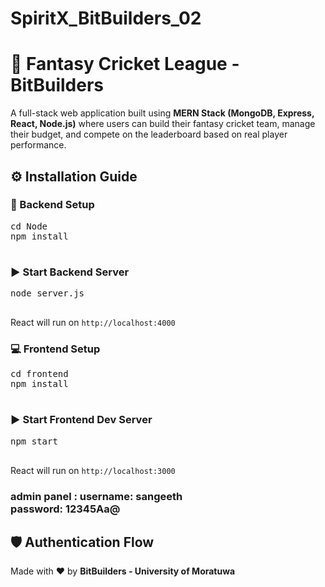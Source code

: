 # SpiritX_BitBuilders_02

<h1>🏏 Fantasy Cricket League - BitBuilders</h1>
  <p>A full-stack web application built using <strong>MERN Stack (MongoDB, Express, React, Node.js)</strong> where users can build their fantasy cricket team, manage their budget, and compete on the leaderboard based on real player performance.</p>

 
  <h2>⚙️ Installation Guide</h2>

  <h3>🔧 Backend Setup</h3>
  <pre>
cd Node
npm install
  </pre>

  <h3>▶️ Start Backend Server</h3>
  <pre>
node server.js
  </pre>
   <p>React will run on <code>http://localhost:4000</code></p>

  <h3>💻 Frontend Setup</h3>
  <pre>
cd frontend
npm install
  </pre>

  <h3>▶️ Start Frontend Dev Server</h3>
  <pre>
npm start
  </pre>
  <p>React will run on <code>http://localhost:3000</code></p>

<h3> admin panel :
  username: sangeeth </br>
  password: 12345Aa@ </h3>
  <h2>🛡 Authentication Flow</h2>
  
  
  <div class="footer">
    <p>Made with ❤️ by <strong>BitBuilders - University of Moratuwa</strong></p>
  </div>
